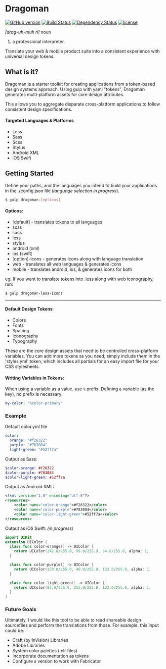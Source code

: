# Dragoman 
[![GitHub version](https://badge.fury.io/gh/NateBaldwinDesign%2FDragoman.svg)](https://badge.fury.io/gh/NateBaldwinDesign%2FDragoman) [![Build Status](https://travis-ci.org/NateBaldwinDesign/Dragoman.svg?branch=master)](https://travis-ci.org/NateBaldwinDesign/Dragoman) [![Dependency Status](https://gemnasium.com/badges/github.com/NateBaldwinDesign/aggregator.svg)](https://gemnasium.com/github.com/NateBaldwinDesign/aggregator) [![license](https://img.shields.io/github/license/mashape/apistatus.svg?maxAge=2592000)]()

_[drag-uh-muh n]_
noun
1. a professional interpreter.

Translate your web & mobile product suite into a consistent experience with universal design tokens.

## What is it?
Dragoman is a starter toolkit for creating applications from a token-based design systems approach. Using gulp with yaml "tokens", Dragoman generates multi-platform assets for core design attributes.

This allows you to aggregate disparate cross-platform applications to follow consistent design specifications.

#### Targeted Languages & Platforms
* Less
* Sass
* Scss
* Stylus
* Android XML
* iOS Swift 

## Getting Started

Define your paths, and the languages you intend to build your applications in the ./config.json file (_language selection in progress_). 

``` bash
$ gulp dragoman-[options]
```

#### Options:
* [default] - translates tokens to all languages
* scss
* sass
* less
* stylus
* android (xml)
* ios (swift)
* [option]-icons - generates icons along with language translation
* web - translates all web languages & generates icons
* mobile - translates android, ios, & generates icons for both

eg. If you want to translate tokens into .less along with web iconography, run:

``` bash
$ gulp dragoman-less-icons
```
----

#### Default Design Tokens
* Colors
* Fonts
* Spacing
* Iconography
* Typography

These are the core design assets that need to be controlled cross-platform variables. You can add more tokens as you need; simply include them in the 'styles.yml' token, which includes all partials for an easy import file for your CSS stylesheets.

#### Writing Variables in Tokens:
When using a variable as a value, use `%` prefix. Defining a variable (as the key), no prefix is necessary.

```yaml
my-color: "%color-primary"
```


### Example
Default color.yml file

```yaml
color:
  orange: "#f26322"
  purple: "#783084"
  light-green: "#52ff7a"
```
Output as Sass:

```sass
$color-orange: #f26322
$color-purple: #783084
$color-light-green: #52ff7a
```
Output as Android XML:

```xml
<?xml version="1.0" encoding="utf-8"?> 
<resources> 
    <color name="color-orange">#f26322</color>
    <color name="color-purple">#783084</color>
    <color name="color-light-green">#52ff7a</color>
</resources> 
```
Output as iOS Swift: _(in progress)_

```swift
import UIKit
extension UIColor {
  class func color-orange() -> UIColor {
    return UIColor(242.0/255.0, 99.0/255.0, 34.0/255.0, alpha: 1; 
  }

  class func color-purple() -> UIColor {
    return UIColor(120.0/255.0, 48.0/255.0, 132.0/255.0, alpha: 1; 
  }

  class func color-light-green() -> UIColor {
    return UIColor(82.0/255.0, 255.0/255.0, 122.0/255.0, alpha: 1; 
  }
}
```

### Future Goals
Ultimately, I would like this tool to be able to read shareable design sourcefiles and perform the translations from those. For example, this input could be:
* Craft (by InVision) Libraries
* Adobe Libraries
* System color palettes (.clr files)
* Incorporate documentation as tokens
* Configure a version to work with Fabricator